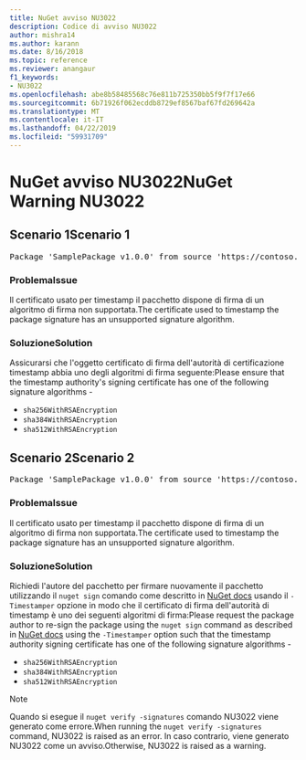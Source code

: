 ```yaml
---
title: NuGet avviso NU3022
description: Codice di avviso NU3022
author: mishra14
ms.author: karann
ms.date: 8/16/2018
ms.topic: reference
ms.reviewer: anangaur
f1_keywords:
- NU3022
ms.openlocfilehash: abe8b58485568c76e811b725350bb5f9f7f17e66
ms.sourcegitcommit: 6b71926f062ecddb8729ef8567baf67fd269642a
ms.translationtype: MT
ms.contentlocale: it-IT
ms.lasthandoff: 04/22/2019
ms.locfileid: "59931709"
---
```

# <a name="nuget-warning-nu3022"></a><span data-ttu-id="a133b-103">NuGet avviso NU3022</span><span class="sxs-lookup"><span data-stu-id="a133b-103">NuGet Warning NU3022</span></span>

## <a name="scenario-1"></a><span data-ttu-id="a133b-104">Scenario 1</span><span class="sxs-lookup"><span data-stu-id="a133b-104">Scenario 1</span></span>

<pre>Package 'SamplePackage v1.0.0' from source 'https://contoso.com/index.json': The primary signature's timestamp certificate has an unsupported signature algorithm.</pre>

### <a name="issue"></a><span data-ttu-id="a133b-105">Problema</span><span class="sxs-lookup"><span data-stu-id="a133b-105">Issue</span></span>

<span data-ttu-id="a133b-106">Il certificato usato per timestamp il pacchetto dispone di firma di un algoritmo di firma non supportata.</span><span class="sxs-lookup"><span data-stu-id="a133b-106">The certificate used to timestamp the package signature has an unsupported signature algorithm.</span></span>


### <a name="solution"></a><span data-ttu-id="a133b-107">Soluzione</span><span class="sxs-lookup"><span data-stu-id="a133b-107">Solution</span></span>

<span data-ttu-id="a133b-108">Assicurarsi che l'oggetto certificato di firma dell'autorità di certificazione timestamp abbia uno degli algoritmi di firma seguente:</span><span class="sxs-lookup"><span data-stu-id="a133b-108">Please ensure that the timestamp authority's signing certificate has one of the following signature algorithms -</span></span> 
* `sha256WithRSAEncryption`
* `sha384WithRSAEncryption`
* `sha512WithRSAEncryption`



## <a name="scenario-2"></a><span data-ttu-id="a133b-109">Scenario 2</span><span class="sxs-lookup"><span data-stu-id="a133b-109">Scenario 2</span></span>

<pre>Package 'SamplePackage v1.0.0' from source 'https://contoso.com/index.json': The timestamp certificate has an unsupported signature algorithm (SHA1). The following algorithms are supported: SHA256RSA, SHA384RSA, SHA512RSA.</pre>

### <a name="issue"></a><span data-ttu-id="a133b-110">Problema</span><span class="sxs-lookup"><span data-stu-id="a133b-110">Issue</span></span>

<span data-ttu-id="a133b-111">Il certificato usato per timestamp il pacchetto dispone di firma di un algoritmo di firma non supportata.</span><span class="sxs-lookup"><span data-stu-id="a133b-111">The certificate used to timestamp the package signature has an unsupported signature algorithm.</span></span>


### <a name="solution"></a><span data-ttu-id="a133b-112">Soluzione</span><span class="sxs-lookup"><span data-stu-id="a133b-112">Solution</span></span>

<span data-ttu-id="a133b-113">Richiedi l'autore del pacchetto per firmare nuovamente il pacchetto utilizzando il `nuget sign` comando come descritto in [NuGet docs](https://docs.microsoft.com/en-us/nuget/create-packages/sign-a-package) usando il `-Timestamper` opzione in modo che il certificato di firma dell'autorità di timestamp è uno dei seguenti algoritmi di firma:</span><span class="sxs-lookup"><span data-stu-id="a133b-113">Please request the package author to re-sign the package using the `nuget sign` command as described in [NuGet docs](https://docs.microsoft.com/en-us/nuget/create-packages/sign-a-package) using the `-Timestamper` option such that the timestamp authority signing certificate has one of the following signature algorithms -</span></span>
* `sha256WithRSAEncryption`
* `sha384WithRSAEncryption`
* `sha512WithRSAEncryption`


> [!Note]
> <span data-ttu-id="a133b-114">Quando si esegue il `nuget verify -signatures` comando NU3022 viene generato come errore.</span><span class="sxs-lookup"><span data-stu-id="a133b-114">When running the `nuget verify -signatures` command, NU3022 is raised as an error.</span></span> <span data-ttu-id="a133b-115">In caso contrario, viene generato NU3022 come un avviso.</span><span class="sxs-lookup"><span data-stu-id="a133b-115">Otherwise, NU3022 is raised as a warning.</span></span>